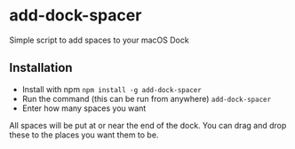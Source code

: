 # add-dock-spacer

Simple script to add spaces to your macOS Dock

## Installation

- Install with npm `npm install -g add-dock-spacer`
- Run the command (this can be run from anywhere) `add-dock-spacer`
- Enter how many spaces you want

All spaces will be put at or near the end of the dock. You can drag and drop these to the places you want them to be. 